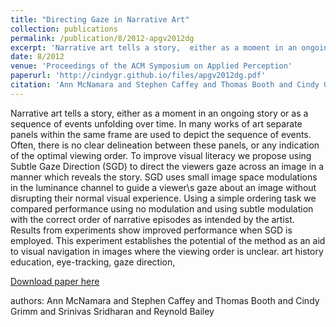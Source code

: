 ```yaml
---
title: "Directing Gaze in Narrative Art"
collection: publications
permalink: /publication/8/2012-apgv2012dg
excerpt: 'Narrative art tells a story,  either as a moment in an ongoing story or as a sequence of events unfolding over time. In many works of art separate panels within the same frame are used to depict the sequence of events. Often,  there is no clear delineation between these panels,  or any indication of the optimal viewing order. To improve visual literacy we propose using Subtle Gaze Direction (SGD) to direct the viewers gaze across an image in a manner which reveals the story. SGD uses small image space modulations in the luminance channel to guide a viewer\s gaze about an image without disrupting their normal visual experience. Using a simple ordering task we compared performance using no modulation and using subtle modulation with the correct order of narrative episodes as intended by the artist. Results from experiments show improved performance when SGD is employed. This experiment establishes the potential of the method as an aid to visual navigation in images where the viewing order is unclear. art history education,  eye-tracking,  gaze direction, '
date: 8/2012
venue: 'Proceedings of the ACM Symposium on Applied Perception'
paperurl: 'http://cindygr.github.io/files/apgv2012dg.pdf'
citation: 'Ann McNamara and Stephen Caffey and Thomas Booth and Cindy Grimm and  Srinivas Sridharan and Reynold Bailey'
---
```

Narrative art tells a story,  either as a moment in an ongoing story or as a sequence of events unfolding over time. In many works of art separate panels within the same frame are used to depict the sequence of events. Often,  there is no clear delineation between these panels,  or any indication of the optimal viewing order. To improve visual literacy we propose using Subtle Gaze Direction (SGD) to direct the viewers gaze across an image in a manner which reveals the story. SGD uses small image space modulations in the luminance channel to guide a viewer\s gaze about an image without disrupting their normal visual experience. Using a simple ordering task we compared performance using no modulation and using subtle modulation with the correct order of narrative episodes as intended by the artist. Results from experiments show improved performance when SGD is employed. This experiment establishes the potential of the method as an aid to visual navigation in images where the viewing order is unclear. art history education,  eye-tracking,  gaze direction, 

[Download paper here](http://cindygr.github.io/files/apgv2012dg.pdf)

authors: Ann McNamara and Stephen Caffey and Thomas Booth and Cindy Grimm and  Srinivas Sridharan and Reynold Bailey